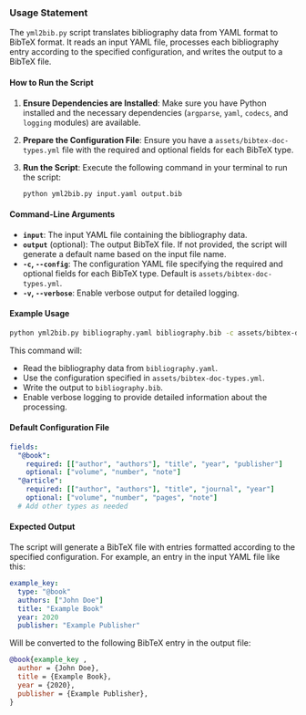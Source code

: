 ### Usage Statement

The `yml2bib.py` script translates bibliography data from YAML format to BibTeX format. It reads an input YAML file, processes each bibliography entry according to the specified configuration, and writes the output to a BibTeX file.

#### How to Run the Script

1. **Ensure Dependencies are Installed**:
   Make sure you have Python installed and the necessary dependencies (`argparse`, `yaml`, `codecs`, and `logging` modules) are available.

2. **Prepare the Configuration File**:
   Ensure you have a `assets/bibtex-doc-types.yml` file with the required and optional fields for each BibTeX type.

3. **Run the Script**:
   Execute the following command in your terminal to run the script:
   ```sh
   python yml2bib.py input.yaml output.bib
   ```

#### Command-Line Arguments

- **`input`**: The input YAML file containing the bibliography data.
- **`output`** (optional): The output BibTeX file. If not provided, the script will generate a default name based on the input file name.
- **`-c`, `--config`**: The configuration YAML file specifying the required and optional fields for each BibTeX type. Default is `assets/bibtex-doc-types.yml`.
- **`-v`, `--verbose`**: Enable verbose output for detailed logging.

#### Example Usage

```sh
python yml2bib.py bibliography.yaml bibliography.bib -c assets/bibtex-doc-types.yml -v
```

This command will:
- Read the bibliography data from `bibliography.yaml`.
- Use the configuration specified in `assets/bibtex-doc-types.yml`.
- Write the output to `bibliography.bib`.
- Enable verbose logging to provide detailed information about the processing.

#### Default Configuration File

```yaml
fields:
  "@book":
    required: [["author", "authors"], "title", "year", "publisher"]
    optional: ["volume", "number", "note"]
  "@article":
    required: [["author", "authors"], "title", "journal", "year"]
    optional: ["volume", "number", "pages", "note"]
  # Add other types as needed
```

#### Expected Output

The script will generate a BibTeX file with entries formatted according to the specified configuration. For example, an entry in the input YAML file like this:

```yaml
example_key:
  type: "@book"
  authors: ["John Doe"]
  title: "Example Book"
  year: 2020
  publisher: "Example Publisher"
```

Will be converted to the following BibTeX entry in the output file:

```bibtex
@book{example_key ,
  author = {John Doe},
  title = {Example Book},
  year = {2020},
  publisher = {Example Publisher},
}
```
